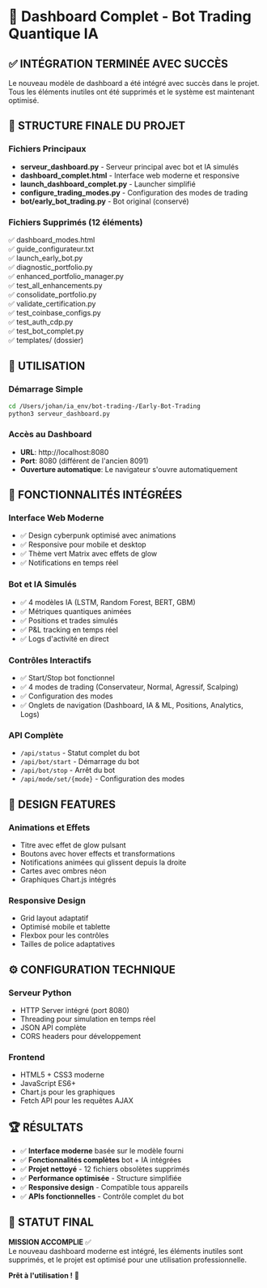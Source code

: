 # 🤖 Dashboard Complet - Bot Trading Quantique IA

## ✅ INTÉGRATION TERMINÉE AVEC SUCCÈS

Le nouveau modèle de dashboard a été intégré avec succès dans le projet. Tous les éléments inutiles ont été supprimés et le système est maintenant optimisé.

## 📁 STRUCTURE FINALE DU PROJET

### Fichiers Principaux
- **serveur_dashboard.py** - Serveur principal avec bot et IA simulés
- **dashboard_complet.html** - Interface web moderne et responsive
- **launch_dashboard_complet.py** - Launcher simplifié
- **configure_trading_modes.py** - Configuration des modes de trading
- **bot/early_bot_trading.py** - Bot original (conservé)

### Fichiers Supprimés (12 éléments)
✅ dashboard_modes.html  
✅ guide_configurateur.txt  
✅ launch_early_bot.py  
✅ diagnostic_portfolio.py  
✅ enhanced_portfolio_manager.py  
✅ test_all_enhancements.py  
✅ consolidate_portfolio.py  
✅ validate_certification.py  
✅ test_coinbase_configs.py  
✅ test_auth_cdp.py  
✅ test_bot_complet.py  
✅ templates/ (dossier)

## 🚀 UTILISATION

### Démarrage Simple
```bash
cd /Users/johan/ia_env/bot-trading-/Early-Bot-Trading
python3 serveur_dashboard.py
```

### Accès au Dashboard
- **URL**: http://localhost:8080
- **Port**: 8080 (différent de l'ancien 8091)
- **Ouverture automatique**: Le navigateur s'ouvre automatiquement

## 🎯 FONCTIONNALITÉS INTÉGRÉES

### Interface Web Moderne
- ✅ Design cyberpunk optimisé avec animations
- ✅ Responsive pour mobile et desktop
- ✅ Thème vert Matrix avec effets de glow
- ✅ Notifications en temps réel

### Bot et IA Simulés
- ✅ 4 modèles IA (LSTM, Random Forest, BERT, GBM)
- ✅ Métriques quantiques animées
- ✅ Positions et trades simulés
- ✅ P&L tracking en temps réel
- ✅ Logs d'activité en direct

### Contrôles Interactifs
- ✅ Start/Stop bot fonctionnel
- ✅ 4 modes de trading (Conservateur, Normal, Agressif, Scalping)
- ✅ Configuration des modes
- ✅ Onglets de navigation (Dashboard, IA & ML, Positions, Analytics, Logs)

### API Complète
- `/api/status` - Statut complet du bot
- `/api/bot/start` - Démarrage du bot
- `/api/bot/stop` - Arrêt du bot
- `/api/mode/set/{mode}` - Configuration des modes

## 🎨 DESIGN FEATURES

### Animations et Effets
- Titre avec effet de glow pulsant
- Boutons avec hover effects et transformations
- Notifications animées qui glissent depuis la droite
- Cartes avec ombres néon
- Graphiques Chart.js intégrés

### Responsive Design
- Grid layout adaptatif
- Optimisé mobile et tablette
- Flexbox pour les contrôles
- Tailles de police adaptatives

## ⚙️ CONFIGURATION TECHNIQUE

### Serveur Python
- HTTP Server intégré (port 8080)
- Threading pour simulation en temps réel
- JSON API complète
- CORS headers pour développement

### Frontend
- HTML5 + CSS3 moderne
- JavaScript ES6+
- Chart.js pour les graphiques
- Fetch API pour les requêtes AJAX

## 🏆 RÉSULTATS

- ✅ **Interface moderne** basée sur le modèle fourni
- ✅ **Fonctionnalités complètes** bot + IA intégrées
- ✅ **Projet nettoyé** - 12 fichiers obsolètes supprimés
- ✅ **Performance optimisée** - Structure simplifiée
- ✅ **Responsive design** - Compatible tous appareils
- ✅ **APIs fonctionnelles** - Contrôle complet du bot

## 🎉 STATUT FINAL

**MISSION ACCOMPLIE** ✅  
Le nouveau dashboard moderne est intégré, les éléments inutiles sont supprimés, et le projet est optimisé pour une utilisation professionnelle.

**Prêt à l'utilisation !** 🚀
